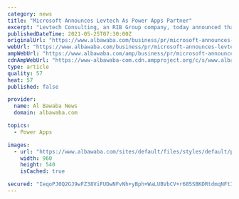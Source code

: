 ```yaml
---
category: news
title: "Microsoft Announces Levtech As Power Apps Partner"
excerpt: "Levtech Consulting, an RIB Group company, today announced that it has extended its partnership with Microsoft to be a certified Power Apps Partner Levtech Consulting, an RIB Group company ..."
publishedDateTime: 2021-05-25T07:30:00Z
originalUrl: "https://www.albawaba.com/business/pr/microsoft-announces-levtech-power-apps-partner-1429413"
webUrl: "https://www.albawaba.com/business/pr/microsoft-announces-levtech-power-apps-partner-1429413"
ampWebUrl: "https://www.albawaba.com/amp/business/pr/microsoft-announces-levtech-power-apps-partner-1429413"
cdnAmpWebUrl: "https://www-albawaba-com.cdn.ampproject.org/c/s/www.albawaba.com/amp/business/pr/microsoft-announces-levtech-power-apps-partner-1429413"
type: article
quality: 57
heat: 57
published: false

provider:
  name: Al Bawaba News
  domain: albawaba.com

topics:
  - Power Apps

images:
  - url: "https://www.albawaba.com/sites/default/files/styles/default/public/2021-05/Anilesh%20Kumar%2C%20CEO%2C%20Levtech%20Consulting.JPG?itok=FNOzJPpk"
    width: 960
    height: 540
    isCached: true

secured: "IeqoPJ0Q2GJ9wFZ38ViFUDwNFvNh+yBph+WaLUBVbCV+r685SBKDRtdmqNFtIne2xwr1s42Hd4xC+kOJnJa43jfFkBui1XGkU8xWJ7XrZSRfqK+MEQoQlTqe5guiHTS/EVEugrmY+2kzCl4SuQXhhAMgotzaw8BVXfk4i8yEKSJfakzdfsae7rMQHVZHxDArsPzavYr27CEm4rOLLq8iIpVz0g7RD2BkgLx7GxaBWt8EdUCWVJhmCr0vUFUy083EhzG1EKWnl7e9PbHi7ncJBfuJi8BeCG2MJKyPBc0QqgVJXrXKh6MNTfsRBDr28iDRI9Ub9epKpz3TV9eaOh3aj3y5dlWoL2QRNUQij7U/UdA=;PfSnNeKmvJus6flzZbvVRQ=="
---
```


